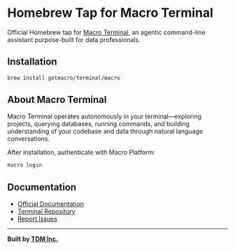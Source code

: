 # Homebrew Tap for Macro Terminal

Official Homebrew tap for [Macro Terminal](https://github.com/getmacro/terminal), an agentic command-line assistant purpose-built for data professionals.

## Installation

```bash
brew install getmacro/terminal/macro
```

## About Macro Terminal

Macro Terminal operates autonomously in your terminal—exploring projects, querying databases, running commands, and building understanding of your codebase and data through natural language conversations.

After installation, authenticate with Macro Platform:

```bash
macro login
```

## Documentation

- [Official Documentation](https://getmacro.com/docs)
- [Terminal Repository](https://github.com/getmacro/terminal)  
- [Report Issues](https://github.com/getmacro/terminal/issues)

---

**Built by [TDM Inc.](https://tdm.inc)**